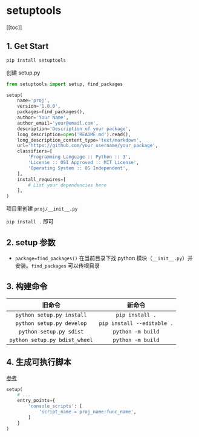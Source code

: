 # setuptools

[[toc]]

## 1. Get Start

```sh
pip install setuptools
```

创建 setup.py

```py
from setuptools import setup, find_packages

setup(
    name='proj',
    version='1.0.0',
    packages=find_packages(),
    author='Your Name',
    author_email='your@email.com',
    description='Description of your package',
    long_description=open('README.md').read(),
    long_description_content_type='text/markdown',
    url='https://github.com/your_username/your_package',
    classifiers=[
        'Programming Language :: Python :: 3',
        'License :: OSI Approved :: MIT License',
        'Operating System :: OS Independent',
    ],
    install_requires=[
        # List your dependencies here
    ],
)
```

项目里创建 `proj/__init__.py`

`pip install .` 即可

## 2. setup 参数

- `package=find_packages()` 在当前目录下找 python 模块（`__init__.py`）并安装。`find_packages` 可以传根目录

## 3. 构建命令

|            旧命令             |           新命令           |
| :---------------------------: | :------------------------: |
|   `python setup.py install`   |      `pip install .`       |
|   `python setup.py develop`   | `pip install --editable .` |
|    `python setup.py sdist`    |     `python -m build`      |
| `python setup.py bdist_wheel` |     `python -m build`      |

## 4. 生成可执行脚本

[参考](https://setuptools.pypa.io/en/latest/userguide/entry_point.html)

```py
setup(
    # ...
    entry_points={
        'console_scripts': [
            'script_name = proj_name:func_name',
        ]
    }
)
```
